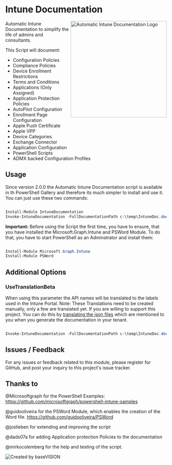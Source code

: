 # Intune Documentation

<img align="right" src="https://github.com/ThomasKur/IntuneDocumentation/raw/master/Logo/IntuneDocumentationLogo.png" width="300px" alt="Automatic Intune Documentation Logo">Automatic Intune Documentation to simplify the life of admins and consultants.

This Script will document:

- Configuration Policies
- Compliance Policies
- Device Enrollment Restrictions
- Terms and Conditions
- Applications (Only Assigned)
- Application Protection Policies
- AutoPilot Configuration
- Enrollment Page Configuration
- Apple Push Certificate
- Apple VPP
- Device Categories
- Exchange Connector
- Application Configuration
- PowerShell Scripts
- ADMX backed Configuration Profiles

## Usage

Since version 2.0.0 the Automatic Intune Documentation script is available in th PowerShell Gallery and therefore its much simpler to install and use it. You can just use these two commands:

```powershell

Install-Module IntuneDocumentation
Invoke-IntuneDocumentation -FullDocumentationPath c:\temp\IntuneDoc.docx

```

**Important:** Before using the Script the first time, you have to ensure, that you have installed the Microsoft.Graph.Intune and PSWord Module. To do that, you have to start PowerShell as an Adminstrator and install them:

```powershell

Install-Module Microsoft.Graph.Intune
Install-Module PSWord

```

## Additional Options

### UseTranslationBeta

When using this parameter the API names will be translated to the labels used in the Intune Portal.
Note:
These Translations need to be created manually, only a few are translated yet. If you are willing
to support this project. You can do this by [translating the json files](https://github.com/ThomasKur/IntuneDocumentation/blob/master/AddTranslation.md) which are mentioned to you when you generate the documentation in your tenant.

```powershell

Invoke-IntuneDocumentation -FullDocumentationPath c:\temp\IntuneDoc.docx -UseTranslationBeta

```

## Issues / Feedback

For any issues or feedback related to this module, please register for GitHub, and post your inquiry to this project's issue tracker.

## Thanks to

@Microsoftgraph for the PowerShell Examples: <https://github.com/microsoftgraph/powershell-intune-samples>

@guidooliveira for the PSWord Module, which enables the creation of the Word file. <https://github.com/guidooliveira/PSWord>

@joslieben for extending and improving the script

@dads07a for adding Application protection Policies to the documentation

@mirkocolemberg for the help and testing of the script.

![Created by baseVISION](https://www.basevision.ch/wp-content/uploads/2015/12/baseVISION-Logo_RGB.png)
